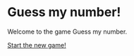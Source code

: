 Guess my number!
============================


Welcome to the game Guess my number.

[Start the new game!](guess/init)
